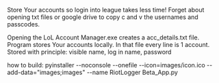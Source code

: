 Store Your accounts so login into league takes less time! Forget about opening txt files or google drive to copy c and v the usernames and passcodes.

Opening the LoL Account Manager.exe creates a acc_details.txt file. 
Program stores Your accounts locally. 
In that file every line is 1 account. 
Stored with principle: visible name, log in name, password


how to build:
    pyinstaller --noconsole --onefile --icon=images/icon.ico --add-data="images;images" --name RiotLogger Beta_App.py